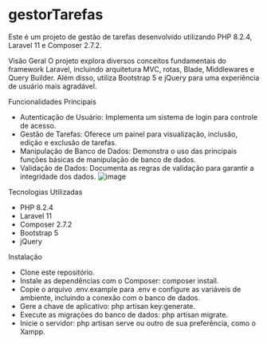 # gestorTarefas

Este é um projeto de gestão de tarefas desenvolvido utilizando PHP 8.2.4, Laravel 11 e Composer 2.7.2.

Visão Geral
O projeto explora diversos conceitos fundamentais do framework Laravel, incluindo arquitetura MVC, rotas, Blade, Middlewares e Query Builder. Além disso, utiliza Bootstrap 5 e jQuery para uma experiência de usuário mais agradável.

Funcionalidades Principais
- Autenticação de Usuário: Implementa um sistema de login para controle de acesso.
- Gestão de Tarefas: Oferece um painel para visualização, inclusão, edição e exclusão de tarefas.
- Manipulação de Banco de Dados: Demonstra o uso das principais funções básicas de manipulação de banco de dados.
- Validação de Dados: Documenta as regras de validação para garantir a integridade dos dados.
![image](https://github.com/artisanbahia/gestorTarefas/assets/168686987/3ef145d8-b129-4d06-962b-4e443e430576)


Tecnologias Utilizadas
- PHP 8.2.4
- Laravel 11
- Composer 2.7.2
- Bootstrap 5
- jQuery


Instalação
- Clone este repositório.
- Instale as dependências com o Composer: composer install.
- Copie o arquivo .env.example para .env e configure as variáveis de ambiente, incluindo a conexão com o banco de dados.
- Gere a chave de aplicativo: php artisan key:generate.
- Execute as migrações do banco de dados: php artisan migrate.
- Inicie o servidor: php artisan serve ou outro de sua preferência, como o Xampp.



